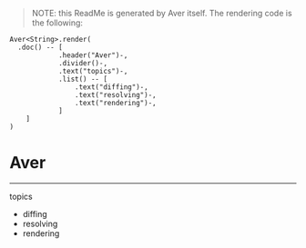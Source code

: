 > NOTE: this ReadMe is generated by Aver itself.  The rendering code is the following:
```
Aver<String>.render(
  .doc() -- [
            .header("Aver")-,
            .divider()-,
            .text("topics")-,
            .list() -- [
                .text("diffing")-,
                .text("resolving")-,
                .text("rendering")-,
            ]
    ]
)
```
# Aver
---
topics
- diffing
- resolving
- rendering
